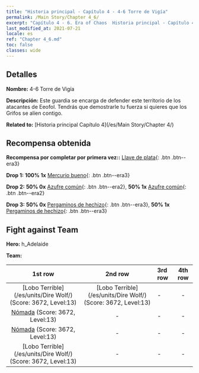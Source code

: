 ```yaml
---
title: "Historia principal - Capítulo 4 - 4-6 Torre de Vigía"
permalink: /Main Story/Chapter 4_6/
excerpt: "Capítulo 4 - 6. Era of Chaos  Historia principal - Capítulo 4_6. 4-6 Torre de Vigía"
last_modified_at: 2021-07-21
locale: es
ref: "Chapter 4_6.md"
toc: false
classes: wide
---
```


## Detalles

 **Nombre:** 4-6 Torre de Vigía

 **Descripción:** Este guardia se encarga de defender este territorio de los atacantes de Eeofol. Tendrás que demostrarle tu fuerza si quieres que los Grifos se alíen contigo.

 **Related to:** [Historia principal Capítulo 4](/es/Main Story/Chapter 4/)

## Recompensa obtenida

 **Recompensa por completar por primera vez::** [Llave de plata](/ItemsES/con_693/){: .btn .btn--era3}

 **Drop 1:** **100% 1x** [Mercurio bueno](/ItemsES/mat_14/){: .btn .btn--era3}

 **Drop 2:** **50% 0x** [Azufre común](/ItemsES/mat_9/){: .btn .btn--era2}, **50% 1x** [Azufre común](/ItemsES/mat_9/){: .btn .btn--era2}

 **Drop 3:** **50% 0x** [Pergaminos de hechizo](/ItemsES/con_694/){: .btn .btn--era3}, **50% 1x** [Pergaminos de hechizo](/ItemsES/con_694/){: .btn .btn--era3}


## Fight against Team
 **Hero:** h_Adelaide

 **Team:**


  | 1st row | 2nd row | 3rd row | 4th row |
  |:----:|:----:|:----|:----:|
  | [Lobo Terrible](/es/units/Dire Wolf/) (Score: 3672, Level:13)  | [Lobo Terrible](/es/units/Dire Wolf/) (Score: 3672, Level:13)  | - | - |
  | [Nómada](/es/units/Nomad/) (Score: 3672, Level:13)  | - | - | - |
  | [Nómada](/es/units/Nomad/) (Score: 3672, Level:13)  | - | - | - |
  | [Lobo Terrible](/es/units/Dire Wolf/) (Score: 3672, Level:13)  | - | - | - |


